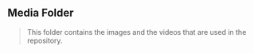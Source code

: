## Media Folder

> This folder contains the images and the videos that are used in the repository.

